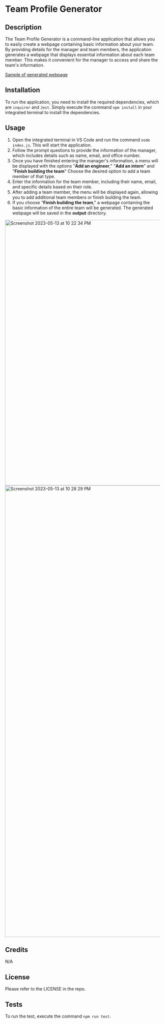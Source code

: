 # Team Profile Generator

## Description

The Team Profile Generator is a command-line application that allows you to easily create a webpage containing basic information about your team. By providing details for the manager and team members, the application generates a webpage that displays essential information about each team member. This makes it convenient for the manager to access and share the team's information.

[Sample of generated webpage](https://adriwg.github.io/team-profile-generator/output/team.html)

## Installation

To run the application, you need to install the required dependencies, which are `inquirer` and `Jest`. Simply execute the command `npm install` in your integrated terminal to install the dependencies.

## Usage

1. Open the integrated terminal in VS Code and run the command `node index.js`. This will start the application.
2. Follow the prompt questions to provide the information of the manager, which includes details such as name, email, and office number.
3. Once you have finished entering the manager's information, a menu will be displayed with the options "**Add an engineer**," "**Add an intern**" and "**Finish building the team**" Choose the desired option to add a team member of that type.
4. Enter the information for the team member, including their name, email, and specific details based on their role.
5. After adding a team member, the menu will be displayed again, allowing you to add additional team members or finish building the team.
6. If you choose "**Finish building the team**," a webpage containing the basic information of the entire team will be generated. The generated webpage will be saved in the **output** directory.  

<img width="864" alt="Screenshot 2023-05-13 at 10 22 34 PM" src="https://github.com/adriwg/team-profile-generator/assets/124637485/ba9f5fae-84fb-40e8-b302-4df1be546491">  

<img width="1469" alt="Screenshot 2023-05-13 at 10 28 29 PM" src="https://github.com/adriwg/team-profile-generator/assets/124637485/7b35a190-294d-48c2-844e-78daae363ca2">


## Credits

N/A

## License

Please refer to the LICENSE in the repo.

## Tests

To run the test, execute the command `npm run test`.
